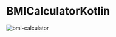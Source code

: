 # BMICalculatorKotlin

![bmi-calculator](https://user-images.githubusercontent.com/80538415/204158853-e82117a7-6475-4d5d-9d42-98f4d16c2de8.png)
